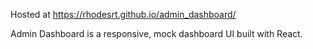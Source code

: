 Hosted at https://rhodesrt.github.io/admin_dashboard/

Admin Dashboard is a responsive, mock dashboard UI built with React.
